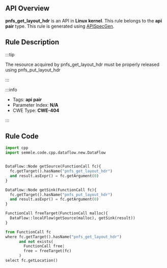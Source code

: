 ---
---


## API Overview
**pnfs_get_layout_hdr** is an API in **Linux kernel**. This rule belongs to the **api pair** type. This rule is generated using [APISpecGen](../../tools/APISpecGen).
## Rule Description

:::tip

The resource acquired by pnfs_get_layout_hdr must be properly released using pnfs_put_layout_hdr

:::

:::info

- Tags: **api pair**
- Parameter Index: **N/A**
- CWE Type: **CWE-404**

:::

## Rule Code
```python
import cpp
import semmle.code.cpp.dataflow.new.DataFlow


DataFlow::Node getSource(FunctionCall fc){
  fc.getTarget().hasName("pnfs_get_layout_hdr")
  and result.asExpr() = fc.getArgument(0)
}

DataFlow::Node getSink(FunctionCall fc){
  fc.getTarget().hasName("pnfs_put_layout_hdr")
  and result.asExpr() = fc.getArgument(0)
}

FunctionCall freeTarget(FunctionCall malloc){
  DataFlow::localFlow(getSource(malloc), getSink(result))
}

from FunctionCall fc
where fc.getTarget().hasName("pnfs_get_layout_hdr")
      and not exists(
        FunctionCall free| 
        free = freeTarget(fc)
      )
select fc.getLocation()

    
```